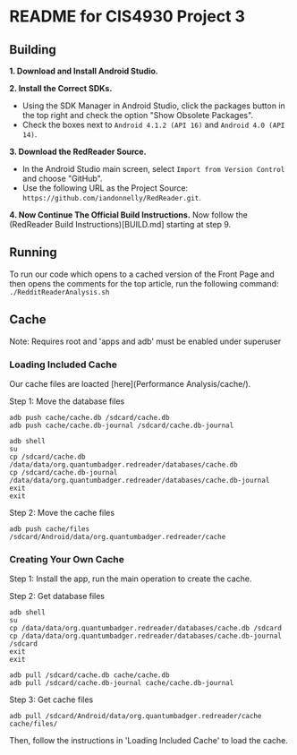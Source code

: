 # README for CIS4930 Project 3 #

## Building ##

**1\. Download and Install Android Studio.**

**2\. Install the Correct SDKs.**
- Using the SDK Manager in Android Studio, click the packages button in the top right
and check the option "Show Obsolete Packages".
- Check the boxes next to `Android 4.1.2 (API 16)` and `Android 4.0 (API 14)`.

**3\. Download the RedReader Source.**
- In the Android Studio main screen, select `Import from Version Control` and choose "GitHub".
- Use the following URL as the Project Source: `https://github.com/iandonnelly/RedReader.git`.

**4\. Now Continue The Official Build Instructions.**
Now follow the (RedReader Build Instructions)[BUILD.md] starting at step 9.

## Running ##
To run our code which opens to a cached version of the Front Page and then opens the comments for the top article, run the following command:
`./RedditReaderAnalysis.sh`

## Cache ##

Note: Requires root and 'apps and adb' must be enabled under superuser

### Loading Included Cache ###

Our cache files are loacted [here](Performance Analysis/cache/).  

Step 1: Move the database files  
  
    adb push cache/cache.db /sdcard/cache.db  
    adb push cache/cache.db-journal /sdcard/cache.db-journal  
    
    adb shell  
    su  
    cp /sdcard/cache.db /data/data/org.quantumbadger.redreader/databases/cache.db  
    cp /sdcard/cache.db-journal /data/data/org.quantumbadger.redreader/databases/cache.db-journal  
    exit  
    exit  


Step 2: Move the cache files  
  
    adb push cache/files /sdcard/Android/data/org.quantumbadger.redreader/cache  


### Creating Your Own Cache ###

Step 1: Install the app, run the main operation to create the cache.  

Step 2: Get database files  
  
    adb shell  
    su  
    cp /data/data/org.quantumbadger.redreader/databases/cache.db /sdcard  
    cp /data/data/org.quantumbadger.redreader/databases/cache.db-journal /sdcard  
    exit  
    exit  

    adb pull /sdcard/cache.db cache/cache.db  
    adb pull /sdcard/cache.db-journal cache/cache.db-journal  

Step 3:  Get cache files  
  
    adb pull /sdcard/Android/data/org.quantumbadger.redreader/cache cache/files/  

Then, follow the instructions in 'Loading Included Cache' to load the cache.